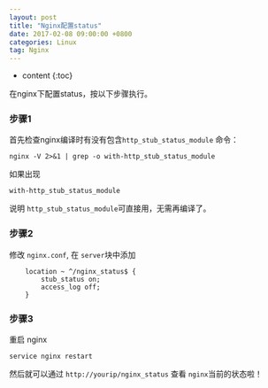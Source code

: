 ```yaml
---
layout: post
title: "Nginx配置status"
date: 2017-02-08 09:00:00 +0800 
categories: Linux
tag: Nginx
---
```

* content
{:toc}

在nginx下配置status，按以下步骤执行。

### 步骤1
首先检查nginx编译时有没有包含```http_stub_status_module```
命令：
``` shell
nginx -V 2>&1 | grep -o with-http_stub_status_module
```

<!-- more -->

如果出现
``` shell
with-http_stub_status_module
```

说明 ```http_stub_status_module```可直接用，无需再编译了。

### 步骤2
修改 ```nginx.conf```, 在 ```server```块中添加
``` shell
    location ~ ^/nginx_status$ {
        stub_status on;
        access_log off;
    }

```

### 步骤3 
重启 nginx
``` shell
service nginx restart
```

然后就可以通过 ```http://yourip/nginx_status``` 查看 ```nginx```当前的状态啦！

